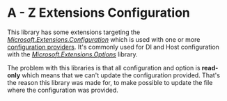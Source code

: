 
# A - Z Extensions Configuration

This library has some extensions targeting the [_Microsoft.Extensions.Configuration_](https://www.nuget.org/packages/Microsoft.Extensions.Configuration/) which is used with one or more [configuration providers](https://learn.microsoft.com/en-us/dotnet/core/extensions/configuration#configuration-providers). It's commonly used for DI and Host configuration with the [_Microsoft.Extensions.Options_](https://www.nuget.org/packages/Microsoft.Extensions.Options/) library. 

The problem with this libraries is that all configuration and option is **read-only** which means that we can't update the configuration provided. That's the reason this library was made for, to make possible to update the file where the configuration was provided.

